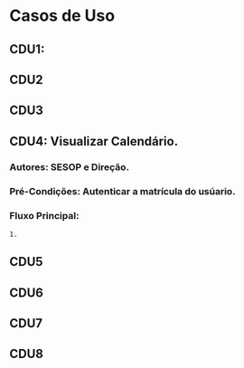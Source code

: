 # Casos de Uso

## CDU1:

## CDU2

## CDU3

## CDU4: Visualizar Calendário.

### Autores: SESOP e Direção.

### Pré-Condições: Autenticar a matrícula do usúario.

### Fluxo Principal:

	1.

## CDU5

## CDU6

## CDU7

## CDU8


